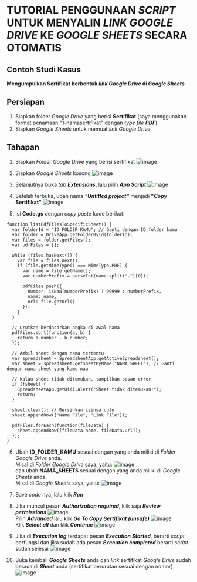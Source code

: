 # TUTORIAL PENGGUNAAN _SCRIPT_ UNTUK MENYALIN _LINK GOOGLE DRIVE_ KE _GOOGLE SHEETS_ SECARA OTOMATIS

## Contoh Studi Kasus
**Mengumpulkan Sertifikat berbentuk _link Google Drive_ di _Google Sheets_**

## Persiapan
1. Siapkan folder _Google Drive_ yang berisi **Sertifikat** (saya menggunakan format penamaan "1-namasertifikat" dengan _type file **PDF**_)
2. Siapkan _Google Sheets_ untuk memuat _link Google Drive_

## Tahapan
1. Siapkan _Folder Google Drive_ yang berisi sertifikat
![image](https://github.com/user-attachments/assets/ca936548-6fb5-4c9f-9c50-1a9b9da6ea6e)

2. Siapkan _Google Sheets_ kosong
![image](https://github.com/user-attachments/assets/5dc45424-ea81-41b9-b91e-914c277d6169)

3. Selanjutnya buka _tab **Extensions**_, lalu pilih _**App Script**_
![image](https://github.com/user-attachments/assets/5dc5470b-b3ba-4aec-bbc8-991f25462019)

4. Setelah terbuka, ubah nama _**"Untitled project"**_ menjadi **"_Copy_ Sertifikat"**
![image](https://github.com/user-attachments/assets/a7325a0f-5686-485a-b6b9-cf8b818421d8)

5. Isi **Code.gs** dengan _copy paste_ kode berikut:
```
function listPdfFilesToSpecificSheet() {
  var folderId = "ID_FOLDER_KAMU"; // Ganti dengan ID folder kamu
  var folder = DriveApp.getFolderById(folderId);
  var files = folder.getFiles();
  var pdfFiles = [];

  while (files.hasNext()) {
    var file = files.next();
    if (file.getMimeType() === MimeType.PDF) {
      var name = file.getName();
      var numberPrefix = parseInt(name.split("-")[0]);

      pdfFiles.push({
        number: isNaN(numberPrefix) ? 99999 : numberPrefix,
        name: name,
        url: file.getUrl()
      });
    }
  }

  // Urutkan berdasarkan angka di awal nama
  pdfFiles.sort(function(a, b) {
    return a.number - b.number;
  });

  // Ambil sheet dengan nama tertentu
  var spreadsheet = SpreadsheetApp.getActiveSpreadsheet();
  var sheet = spreadsheet.getSheetByName("NAMA_SHEET"); // Ganti dengan nama sheet yang kamu mau

  // Kalau sheet tidak ditemukan, tampilkan pesan error
  if (!sheet) {
    SpreadsheetApp.getUi().alert("Sheet tidak ditemukan!");
    return;
  }

  sheet.clear(); // Bersihkan isinya dulu
  sheet.appendRow(["Nama File", "Link File"]);

  pdfFiles.forEach(function(fileData) {
    sheet.appendRow([fileData.name, fileData.url]);
  });
}
```
6. Ubah **ID_FOLDER_KAMU** sesuai dengan yang anda miliki di _Folder Google Drive_ anda. <br>
   Misal di _Folder Google Drive_ saya, yaitu:
   ![image](https://github.com/user-attachments/assets/7f25a340-aead-444a-917a-8e0cb86c0da6)
   <br>
   dan ubah **NAMA_SHEETS** sesuai dengan yang anda miliki di _Google Sheets_ anda. <br>
   Misal di _Google Sheets_ saya, yaitu:
   ![image](https://github.com/user-attachments/assets/3b3ca943-f9b6-430e-bea8-b6463ea6e19a)

7. Save _code_ nya, lalu klik _**Run**_

8. Jika muncul pesan _**Authorization required**_, klik saja _**Review permissions**_
   ![image](https://github.com/user-attachments/assets/4ef5f2f9-62f2-4b8c-b1c5-5157e2d22d22)
   <br>
   Pilih _**Advanced**_ lalu klik _**Go To Copy Sertifikat (unsafe)**_
   ![image](https://github.com/user-attachments/assets/02ff93e2-3fe5-4261-9937-ad677a5595af)
   <br>
   Klik _**Select all**_ dan klik _**Continue**_
   ![image](https://github.com/user-attachments/assets/f1f720e3-d22c-4a25-8d7c-7d3d1b88feae)

10. Jika di _**Execution log**_ terdapat pesan _**Execution Started**_, berarti _script_ berfungsi dan jika sudah ada pesan _**Execution completed**_ berarti _script_ sudah selesai
   ![image](https://github.com/user-attachments/assets/28f397ae-2e09-4921-989c-0bd2073392a5)

11. Buka kembali _**Google Sheets**_ anda dan _link_ sertifikat _Google Drive_ sudah berada di _**Sheet**_ anda (sertifikat berurutan sesuai dengan nomor)
    ![image](https://github.com/user-attachments/assets/ced96602-5239-47a2-af55-761d88c22cbd)
